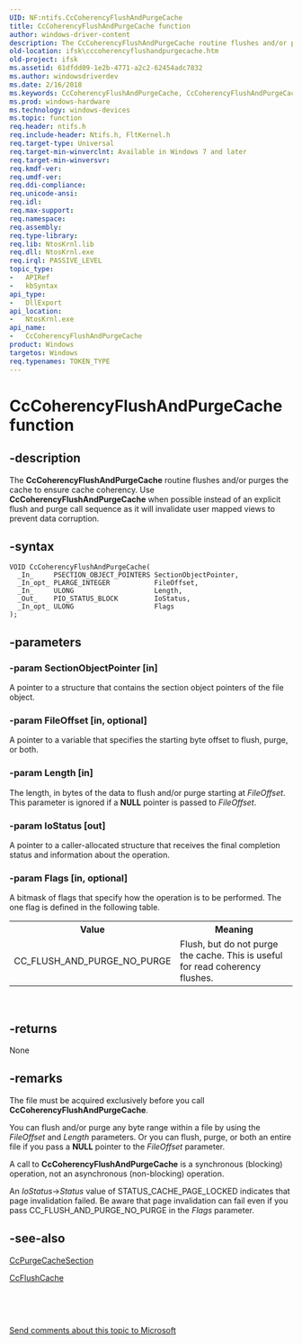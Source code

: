```yaml
---
UID: NF:ntifs.CcCoherencyFlushAndPurgeCache
title: CcCoherencyFlushAndPurgeCache function
author: windows-driver-content
description: The CcCoherencyFlushAndPurgeCache routine flushes and/or purges the cache to ensure cache coherency.
old-location: ifsk\cccoherencyflushandpurgecache.htm
old-project: ifsk
ms.assetid: 61dfdd09-1e2b-4771-a2c2-62454adc7832
ms.author: windowsdriverdev
ms.date: 2/16/2018
ms.keywords: CcCoherencyFlushAndPurgeCache, CcCoherencyFlushAndPurgeCache routine [Installable File System Drivers], ccref_79641311-568b-472c-9950-2e46472affcf.xml, ifsk.cccoherencyflushandpurgecache, ntifs/CcCoherencyFlushAndPurgeCache
ms.prod: windows-hardware
ms.technology: windows-devices
ms.topic: function
req.header: ntifs.h
req.include-header: Ntifs.h, FltKernel.h
req.target-type: Universal
req.target-min-winverclnt: Available in Windows 7 and later
req.target-min-winversvr: 
req.kmdf-ver: 
req.umdf-ver: 
req.ddi-compliance: 
req.unicode-ansi: 
req.idl: 
req.max-support: 
req.namespace: 
req.assembly: 
req.type-library: 
req.lib: NtosKrnl.lib
req.dll: NtosKrnl.exe
req.irql: PASSIVE_LEVEL
topic_type:
-	APIRef
-	kbSyntax
api_type:
-	DllExport
api_location:
-	NtosKrnl.exe
api_name:
-	CcCoherencyFlushAndPurgeCache
product: Windows
targetos: Windows
req.typenames: TOKEN_TYPE
---
```


# CcCoherencyFlushAndPurgeCache function


## -description


The <b>CcCoherencyFlushAndPurgeCache</b> routine flushes and/or purges the cache to ensure cache coherency. Use <b>CcCoherencyFlushAndPurgeCache</b> when possible instead of an explicit flush and purge call sequence as it will invalidate user mapped views to prevent data corruption.


## -syntax


````
VOID CcCoherencyFlushAndPurgeCache(
  _In_     PSECTION_OBJECT_POINTERS SectionObjectPointer,
  _In_opt_ PLARGE_INTEGER           FileOffset,
  _In_     ULONG                    Length,
  _Out_    PIO_STATUS_BLOCK         IoStatus,
  _In_opt_ ULONG                    Flags
);
````


## -parameters




### -param SectionObjectPointer [in]

A pointer to a structure that contains the section object pointers of the file object.


### -param FileOffset [in, optional]

A pointer to a variable that specifies the starting byte offset to flush, purge, or both.


### -param Length [in]

The length, in bytes of the data to flush and/or purge starting at <i>FileOffset</i>. This parameter is ignored if a <b>NULL</b> pointer is passed to <i>FileOffset</i>.


### -param IoStatus [out]

A pointer to a caller-allocated structure that receives the final completion status and information about the operation.


### -param Flags [in, optional]

A bitmask of flags that specify how the operation is to be performed. The one flag is defined in the following table. 

<table>
<tr>
<th>Value</th>
<th>Meaning</th>
</tr>
<tr>
<td>
CC_FLUSH_AND_PURGE_NO_PURGE

</td>
<td>
Flush, but do not purge the cache. This is useful for read coherency flushes.

</td>
</tr>
</table>
 


## -returns



None




## -remarks



The file must be acquired exclusively before you call <b>CcCoherencyFlushAndPurgeCache</b>.

You can flush and/or purge any byte range within a file by using the <i>FileOffset</i> and <i>Length</i> parameters. Or you can flush, purge, or both an entire file if you pass a <b>NULL</b> pointer to the <i>FileOffset</i> parameter.

A call to <b>CcCoherencyFlushAndPurgeCache</b> is a synchronous (blocking) operation, not an asynchronous (non-blocking) operation.

An <i>IoStatus</i>-&gt;<i>Status </i>value of STATUS_CACHE_PAGE_LOCKED indicates that page invalidation failed. Be aware that page invalidation can fail even if you pass CC_FLUSH_AND_PURGE_NO_PURGE in the <i>Flags</i> parameter.




## -see-also

<a href="..\ntifs\nf-ntifs-ccpurgecachesection.md">CcPurgeCacheSection</a>



<a href="..\ntifs\nf-ntifs-ccflushcache.md">CcFlushCache</a>



 

 

<a href="mailto:wsddocfb@microsoft.com?subject=Documentation%20feedback [ifsk\ifsk]:%20CcCoherencyFlushAndPurgeCache routine%20 RELEASE:%20(2/16/2018)&amp;body=%0A%0APRIVACY STATEMENT%0A%0AWe use your feedback to improve the documentation. We don't use your email address for any other purpose, and we'll remove your email address from our system after the issue that you're reporting is fixed. While we're working to fix this issue, we might send you an email message to ask for more info. Later, we might also send you an email message to let you know that we've addressed your feedback.%0A%0AFor more info about Microsoft's privacy policy, see http://privacy.microsoft.com/en-us/default.aspx." title="Send comments about this topic to Microsoft">Send comments about this topic to Microsoft</a>

